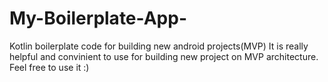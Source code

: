 # My-Boilerplate-App-
Kotlin boilerplate code for building new android projects(MVP)
It is really helpful and convinient to use for building new project on MVP architecture. Feel free to use it :) 
